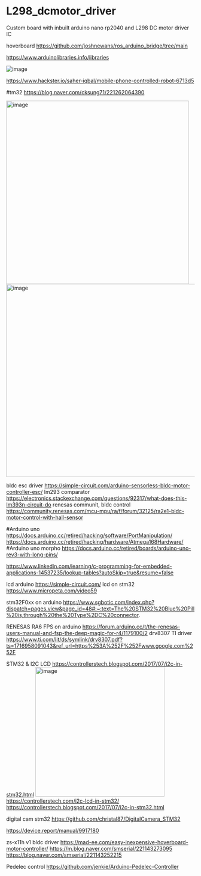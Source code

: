 # L298_dcmotor_driver
Custom board with inbuilt arduino nano rp2040 and L298 DC motor driver IC

hoverboard
https://github.com/joshnewans/ros_arduino_bridge/tree/main

https://www.arduinolibraries.info/libraries

![image](https://github.com/saidijongo/L298_dcmotor_driver/assets/31678025/43d9f46f-1c5c-4597-b11d-69c8e58af456)

https://www.hackster.io/saher-iqbal/mobile-phone-controlled-robot-6713d5

#tm32
https://blog.naver.com/cksung71/221262064390

<img width="488" alt="image" src="https://github.com/saidijongo/L298_dcmotor_driver/assets/31678025/180db323-44db-4339-bf60-154ae5600989">

<img width="514" alt="image" src="https://github.com/saidijongo/L298_dcmotor_driver/assets/31678025/6f7595ed-60b4-4112-91fe-379775fbe40e">

bldc esc driver
https://simple-circuit.com/arduino-sensorless-bldc-motor-controller-esc/
lm293 comparator
https://electronics.stackexchange.com/questions/92317/what-does-this-lm393n-circuit-do
renesas communit, bldc control
https://community.renesas.com/mcu-mpu/ra/f/forum/32125/ra2e1-bldc-motor-control-with-hall-sensor

#Arduino uno
https://docs.arduino.cc/retired/hacking/software/PortManipulation/
https://docs.arduino.cc/retired/hacking/hardware/Atmega168Hardware/
#Arduino uno morpho
https://docs.arduino.cc/retired/boards/arduino-uno-rev3-with-long-pins/

https://www.linkedin.com/learning/c-programming-for-embedded-applications-14537235/lookup-tables?autoSkip=true&resume=false

lcd arduino
https://simple-circuit.com/
lcd on stm32
https://www.micropeta.com/video59

stm32F0xx on arduino
https://www.sgbotic.com/index.php?dispatch=pages.view&page_id=48#:~:text=The%20STM32%20Blue%20Pill%20is,through%20the%20Type%2DC%20connector.

RENESAS RA6 FPS on arduino
https://forum.arduino.cc/t/the-renesas-users-manual-and-fsp-the-deep-magic-for-r4/1179100/2
drv8307 TI driver
https://www.ti.com/lit/ds/symlink/drv8307.pdf?ts=1716958091043&ref_url=https%253A%252F%252Fwww.google.com%252F

STM32 & I2C LCD
https://controllerstech.blogspot.com/2017/07/i2c-in-stm32.html
<img width="345" alt="image" src="https://github.com/saidijongo/L298_dcmotor_driver/assets/31678025/c0c568db-cb27-40f5-b573-864d1616e126">
https://controllerstech.com/i2c-lcd-in-stm32/
https://controllerstech.blogspot.com/2017/07/i2c-in-stm32.html

digital cam stm32
https://github.com/christal87/DigitalCamera_STM32

https://device.report/manual/9917180 

zs-x11h v1 bldc driver
https://mad-ee.com/easy-inexpensive-hoverboard-motor-controller/
https://m.blog.naver.com/smserial/221143273095
https://blog.naver.com/smserial/221143252215

Pedelec control
https://github.com/jenkie/Arduino-Pedelec-Controller
